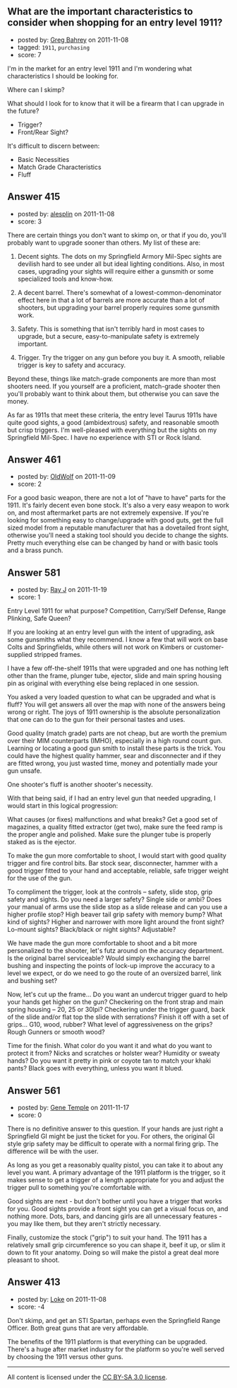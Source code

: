 ## What are the important characteristics to consider when shopping for an entry level 1911?

- posted by: [Greg Bahrey](https://stackexchange.com/users/-1/187-greg-bahrey) on 2011-11-08
- tagged: `1911`, `purchasing`
- score: 7

<p>I'm in the market for an entry level 1911 and I'm wondering what characteristics I should be looking for. </p>

<p>Where can I skimp? </p>

<p>What should I look for to know that it will be a firearm that I can upgrade in the future?</p>

<ul>
<li>Trigger?</li>
<li>Front/Rear Sight?</li>
</ul>

<p>It's difficult to discern between:</p>

<ul>
<li>Basic Necessities </li>
<li>Match Grade Characteristics</li>
<li>Fluff</li>
</ul>



## Answer 415

- posted by: [alesplin](https://stackexchange.com/users/-1/104-alesplin) on 2011-11-08
- score: 3

<p>There are certain things you don't want to skimp on, or that if you do, you'll probably want to upgrade sooner than others. My list of these are:</p>

<ol>
<li><p>Decent sights. The dots on my Springfield Armory Mil-Spec sights are devilish hard to see under all but ideal lighting conditions. Also, in most cases, upgrading your sights will require either a gunsmith or some specialized tools and know-how.</p></li>
<li><p>A decent barrel. There's somewhat of a lowest-common-denominator effect here in that a lot of barrels are more accurate than a lot of shooters, but upgrading your barrel properly requires some gunsmith work.</p></li>
<li><p>Safety. This is something that isn't terribly hard in most cases to upgrade, but a secure, easy-to-manipulate safety is extremely important.</p></li>
<li><p>Trigger. Try the trigger on any gun before you buy it. A smooth, reliable trigger is key to safety and accuracy.</p></li>
</ol>

<p>Beyond these, things like match-grade components are more than most shooters need. If you yourself are a proficient, match-grade shooter then you'll probably want to think about them, but otherwise you can save the money.</p>

<p>As far as 1911s that meet these criteria, the entry level Taurus 1911s have quite good sights, a good (ambidextrous) safety, and reasonable smooth but crisp triggers. I'm well-pleased with everything but the sights on my Springfield Mil-Spec. I have no experience with STI or Rock Island.</p>



## Answer 461

- posted by: [OldWolf](https://stackexchange.com/users/-1/111-oldwolf) on 2011-11-09
- score: 2

<p>For a good basic weapon, there are not a lot of "have to have" parts for the 1911. It's fairly decent even bone stock. It's also a very easy weapon to work on, and most aftermarket parts are not extremely expensive. If you're looking for something easy to change/upgrade with good guts, get the full sized model from a reputable manufacturer that has a dovetailed front sight, otherwise you'll need a staking tool should you decide to change the sights. Pretty much everything else can be changed by hand or with basic tools and a brass punch.</p>



## Answer 581

- posted by: [Ray J](https://stackexchange.com/users/-1/166-ray-j) on 2011-11-19
- score: 1

<p>Entry Level 1911 for what purpose? Competition, Carry/Self Defense, Range Plinking, Safe Queen?</p>

<p>If you are looking at an entry level gun with the intent of upgrading, ask some gunsmiths what they recommend.  I know a few that will work on base Colts and Springfields, while others will not work on Kimbers or customer-supplied stripped frames.  </p>

<p>I have a few off-the-shelf 1911s that were upgraded and one has nothing left other than the frame, plunger tube, ejector, slide and main spring housing pin as original with everything else being replaced in one session.</p>

<p>You asked a very loaded question to what can be upgraded and what is fluff?  You will get answers all over the map with none of the answers being wrong or right.  The joys of 1911 ownership is the absolute personalization that one can do to the gun for their personal tastes and uses.</p>

<p>Good quality (match grade) parts are not cheap, but are worth the premium over their MIM counterparts (IMHO), especially in a high round count gun.  Learning or locating a good gun smith to install these parts is the trick.  You could have the highest quality hammer, sear and disconnecter and if they are fitted wrong, you just wasted time, money and potentially made your gun unsafe.  </p>

<p>One shooter's fluff is another shooter's necessity.</p>

<p>With that being said, if I had an entry level gun that needed upgrading, I would start in this logical progression:</p>

<p>What causes (or fixes) malfunctions and what breaks?  Get a good set of magazines, a quality fitted extractor (get two), make sure the feed ramp is the proper angle and polished.  Make sure the plunger tube is properly staked as is the ejector.</p>

<p>To make the gun more comfortable to shoot, I would start with good quality trigger and fire control bits.  Bar stock sear, disconnecter, hammer with a good trigger fitted to your hand and acceptable, reliable, safe trigger weight for the use of the gun. </p>

<p>To compliment the trigger, look at the controls – safety, slide stop, grip safety and sights.  Do you need a larger safety?  Single side or ambi?  Does your manual of arms use the slide stop as a slide release and can you use a higher profile stop?  High beaver tail grip safety with memory bump?  What kind of sights?  Higher and narrower with more light around the front sight?  Lo-mount sights?  Black/black or night sights?  Adjustable? </p>

<p>We have made the gun more comfortable to shoot and a bit more personalized to the shooter, let's futz around on the accuracy department. Is the original barrel serviceable?  Would simply exchanging the barrel bushing and inspecting the points of lock-up improve the accuracy to a level we expect, or do we need to go the route of an oversized barrel, link and bushing set? </p>

<p>Now, let's cut up the frame...  Do you want an undercut trigger guard to help your hands get higher on the gun?  Checkering on the front strap and main spring housing – 20, 25 or 30lpi?  Checkering under the trigger guard, back of the slide and/or flat top the slide with serrations?  Finish it off with a set of grips...  G10, wood, rubber?  What level of aggressiveness on the grips?  Rough Gunners or smooth wood?</p>

<p>Time for the finish.  What color do you want it and what do you want to protect it from?  Nicks and scratches or holster wear?  Humidity or sweaty hands?  Do you want it pretty in pink or coyote tan to match your khaki pants?  Black goes with everything, unless you want it blued.</p>



## Answer 561

- posted by: [Gene Temple](https://stackexchange.com/users/-1/254-gene-temple) on 2011-11-17
- score: 0

<p>There is no definitive answer to this question.  If your hands are just right a Springfield GI might be just the ticket for you.  For others, the original GI style grip safety may be difficult to operate with a normal firing grip.  The difference will be with the user.</p>

<p>As long as you get a reasonably quality pistol, you can take it to about any level you want. A primary advantage of the 1911 platform is the trigger, so it makes sense to get a trigger of a length appropriate for you and adjust the trigger pull to something you're comfortable with.  </p>

<p>Good sights are next - but don't bother until you have a trigger that works for you.  Good sights provide a front sight you can get a visual focus on, and nothing more.  Dots, bars, and dancing girls are all unnecessary features - you may like them, but they aren't strictly necessary.</p>

<p>Finally, customize the stock ("grip") to suit your hand.  The 1911 has a relatively small grip circumference so you can shape it, beef it up, or slim it down to fit your anatomy.  Doing so will make the pistol a great deal more pleasant to shoot.</p>



## Answer 413

- posted by: [Loke](https://stackexchange.com/users/-1/72-loke) on 2011-11-08
- score: -4

<p>Don't skimp, and get an STI Spartan, perhaps even the Springfield Range Officer. Both great guns that are very affordable. </p>

<p>The benefits of the 1911 platform is that everything can be upgraded. There's a huge after market industry for the platform so you're well served by choosing the 1911 versus other guns.</p>




---

All content is licensed under the [CC BY-SA 3.0 license](https://creativecommons.org/licenses/by-sa/3.0/).
